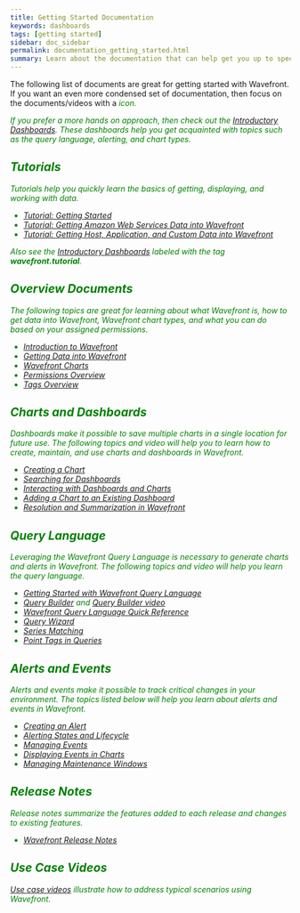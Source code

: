 ```yaml
---
title: Getting Started Documentation
keywords: dashboards
tags: [getting started]
sidebar: doc_sidebar
permalink: documentation_getting_started.html
summary: Learn about the documentation that can help get you up to speed on Wavefront.
---
```

The following list of documents are great for getting started with Wavefront. If you want an even more condensed set of documentation, then focus on the documents/videos with a <i class="fa-check-circle fa" style="color: green;"/> icon.

If you prefer a more hands on approach, then check out the [Introductory Dashboards](dashboards_introductory.html). These dashboards help you get acquainted with topics such as the query language, alerting, and chart types.

## Tutorials

Tutorials help you quickly learn the basics of getting, displaying, and working with data.

- [Tutorial: Getting Started](tutorial_getting_started.html) <i class="fa-check-circle fa" style="color: green;"/>
- [Tutorial: Getting Amazon Web Services Data into Wavefront](tutorial_aws_data_ingestion.html) <i class="fa-check-circle fa" style="color: green;"/>
- [Tutorial: Getting Host, Application, and Custom Data into Wavefront](tutorial_proxy_data_ingestion.html) <i class="fa-check-circle fa" style="color: green;"/>

Also see the [Introductory Dashboards](dashboards_introductory.html) labeled with the tag **wavefront.tutorial**.


## Overview Documents

The following topics are great for learning about what Wavefront is, how to get data into Wavefront, Wavefront chart types, and what you can do based on your assigned permissions.

- [Introduction to Wavefront](wavefront_introduction.html) <i class="fa-check-circle fa" style="color: green;"/>
- [Getting Data into Wavefront](wavefront_data_ingestion.html) <i class="fa-check-circle fa" style="color: green;"/>
- [Wavefront Charts](charts.html) <i class="fa-check-circle fa" style="color: green;"/>
- [Permissions Overview](permissions_overview.html) <i class="fa-check-circle fa" style="color: green;"/>
- [Tags Overview](tags_overview.html) <i class="fa-check-circle fa" style="color: green;"/>
 
## Charts and Dashboards
Dashboards make it possible to save multiple charts in a single location for future use. The following topics and video will help you to learn how to create, maintain, and use charts and dashboards in Wavefront.

- [Creating a Chart](charts_creating.html) <i class="fa-check-circle fa" style="color: green;"/>
- [Searching for Dashboards](dashboards_searching.html) <i class="fa-check-circle fa" style="color: green;"/>
- [Interacting with Dashboards and Charts](dashboards_interacting.html) <i class="fa-check-circle fa" style="color: green;"/>
- [Adding a Chart to an Existing Dashboard](dashboards_charts_adding.html)
- [Resolution and Summarization in Wavefront](https://wavefront-1.wistia.com/medias/r8frqgquvb) <i class="fa-check-circle fa" style="color: green;"/>
 
## Query Language
Leveraging the Wavefront Query Language is necessary to generate charts and alerts in Wavefront. The following topics and video will help you learn the query language.

- [Getting Started with Wavefront Query Language](query_language_getting_started.html) <i class="fa-check-circle fa" style="color: green;"/>
- [Query Builder](query_language_query_builder.html) and [Query Builder video](https://wavefront-1.wistia.com/medias/nbsabve6yg) <i class="fa-check-circle fa" style="color: green;"/>
- [Wavefront Query Language Quick Reference](query_language_reference.html)
- [Query Wizard](query_language_query_wizard.html)
- [Series Matching](query_language_series_matching.html)
- [Point Tags in Queries](query_language_point_tags.html)
 
## Alerts and Events
Alerts and events make it possible to track critical changes in your environment. The topics listed below will help you learn about alerts and events in Wavefront.

- [Creating an Alert](alerts_creating.html) <i class="fa-check-circle fa" style="color: green;"/>
- [Alerting States and Lifecycle](alerts_states_lifecycle.html)
- [Managing Events](events_managing.html)
- [Displaying Events in Charts](charts_events_displaying.html)
- [Managing Maintenance Windows](maintenance_windows_managing.html)
 
## Release Notes
Release notes summarize the features added to each release and changes to existing features.

- [Wavefront Release Notes](wavefront_release_notes.html)
 
## Use Case Videos

[Use case videos](wavefront_use_cases.html) illustrate how to address typical scenarios using Wavefront.




